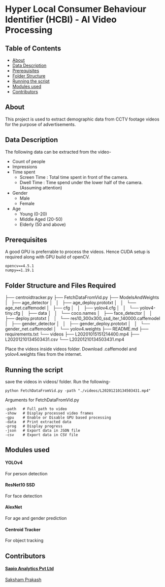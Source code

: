 # Hyper Local Consumer Behaviour Identifier (HCBI) - AI Video Processing

## Table of Contents

- [About](#about)
- [Data Description](#data)
- [Prerequisites](#prereq)
- [Folder Structure](#folder)
- [Running the script](#install)
- [Modules used](#dl)
- [Contributors](#contrib)

## About <a name = "about"></a>

This project is used to extract demographic data from CCTV footage videos for the purpose of advertisements.

## Data Description <a name = "data"></a>

The following data can be extracted from the video-
- Count of people
- Impressions
- Time spent
  - Screen Time : Total time spent in front of the camera.
  - Dwell Time : Time spend under the lower half of the camera. (Assuming attention)
- Gender
  - Male 
  - Female
- Age
  - Young (0-20)
  - Middle Aged (20-50)
  - Elderly (50 and above)

## Prerequisites <a name = "prereq"></a>

A good GPU is preferrable to process the videos.
Hence CUDA setup is required along with GPU build of openCV.

```
opencv==4.5.1
numpy==1.19.1
```

## Folder Structure and Files Required <a name = "folder"></a>

├── centroidtracker.py
├── FetchDataFromVid.py
├── ModelsAndWeights
│   ├── age_detector
│   │   ├── age_deploy.prototxt
│   │   └── age_net.caffemodel
│   ├── cfg
│   │   ├── yolov4.cfg
│   │   └── yolov4-tiny.cfg
│   ├── data
│   │   └── coco.names
│   ├── face_detector
│   │   ├── deploy.prototxt
│   │   └── res10_300x300_ssd_iter_140000.caffemodel
│   ├── gender_detector
│   │   ├── gender_deploy.prototxt
│   │   └── gender_net.caffemodel
│   └── yolov4.weights
├── README.md
├── requirements.txt
└── videos
    ├── L20201015151214400.mp4
    ├── L20201210134503431.csv
    └── L20201210134503431.mp4
  
Place the videos inside videos folder.
Download .caffemodel and yolov4.weights files from the internet.
## Running the script<a name = "install"></a>

save the videos in videos/ folder. Run the following-

```
python FetchDataFromVid.py -path "./videos/L20201210134503431.mp4"
```
Arguments for FetchDataFromVid.py
```
-path   # Full path to video
-show   # Display processed video frames
-gpu    # Enable or Disable GPU based processing
-data   # Print extracted data
-prog   # Display progress
-json   # Export data in JSON file
-csv    # Export data in CSV file
```

## Modules used <a name = "dl"></a>

#### YOLOv4
For person detection

#### ResNet10 SSD
For face detection

#### AlexNet
For age and gender prediction

#### Centroid Tracker
For object tracking


## Contributors <a name = "contrib"></a>

#### <a href="https://sapioanalytics.com/">Sapio Analytics Pvt Ltd</a>
<a href="https://www.linkedin.com/in/sakshamprakash/">Saksham Prakash</a>

